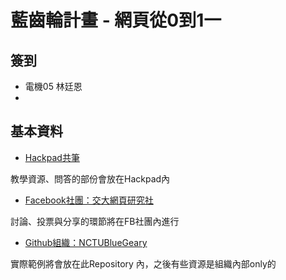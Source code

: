 # 藍齒輪計畫 - 網頁從0到1一

## 簽到
* 電機05 林廷恩
* 

## 基本資料
* [Hackpad共筆](https://nctubluegear.hackpad.com/--jc4H7d2qLll)

教學資源、問答的部份會放在Hackpad內

* [Facebook社團：交大網頁研究社](https://www.facebook.com/groups/nctu.web/)

討論、投票與分享的環節將在FB社團內進行

* [Github組織：NCTUBlueGeary](https://github.com/NCTUBlueGear)

實際範例將會放在此Repository 內，之後有些資源是組織內部only的

